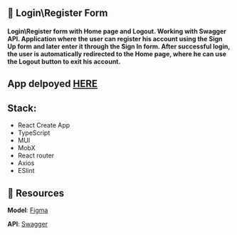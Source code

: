 ## 🚀 Login\Register Form

#### Login\Register form with Home page and Logout. Working with Swagger API. Application where the user can register his account using the Sign Up form and later enter it through the Sign In form. After successful login, the user is automatically redirected to the Home page, where he can use the Logout button to exit his account.


## App delpoyed [HERE](https://popovych-login-register-form.netlify.app)

## Stack:
- React Create App
- TypeScript
- MUI
- MobX
- React router
- Axios
- ESlint

## 📎 Resources

**Model**: [Figma](https://www.figma.com/file/hbthFdqeHcPtKLXQIjkeqX/Test-Incode-Finance-2022)

**API**: [Swagger](https://incode-backend-dev.herokuapp.com/api/)
